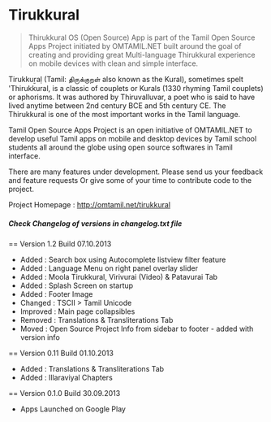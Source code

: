 # Tirukkural

> Thirukkural OS (Open Source) App is part of the Tamil Open Source Apps Project initiated by OMTAMIL.NET built around the goal of creating and providing great Multi-language Thirukkural experience on mobile devices with clean and simple interface.

Tirukkuṟaḷ (Tamil: திருக்குறள் also known as the Kural), sometimes spelt 'Thirukkural, is a classic of couplets or Kurals (1330 rhyming Tamil couplets) or aphorisms. It was authored by Thiruvalluvar, a poet who is said to have lived anytime between 2nd century BCE and 5th century CE. The Thirukkural is one of the most important works in the Tamil language.

Tamil Open Source Apps Project is an open initiative of OMTAMIL.NET to develop useful Tamil apps on mobile and desktop devices by Tamil school students all around the globe using open source softwares in Tamil interface. 

There are many features under development. Please send us your feedback and feature requests Or give some of your time to contribute code to the project.

Project Homepage : http://omtamil.net/tirukkural


##### Check Changelog of versions in changelog.txt file

== Version 1.2 Build 07.10.2013
- Added : Search box using Autocomplete listview filter feature
- Added : Language Menu on right panel overlay slider
- Added : Moola Tirukkural, Virivurai (Video) & Patavurai Tab
- Added : Splash Screen on startup
- Added : Footer Image
- Changed : TSCII > Tamil Unicode
- Improved : Main page collapsibles
- Removed : Translations & Transliterations Tab
- Moved : Open Source Project Info from sidebar to footer - added with version info

== Version 0.11 Build 01.10.2013
- Added : Translations & Transliterations Tab
- Added : Illaraviyal Chapters

== Version 0.1.0 Build 30.09.2013
- Apps Launched on Google Play
